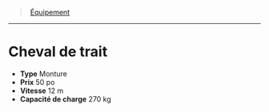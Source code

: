 ﻿---
!EquipmentItem
Type: Monture
Price: 50 po
WeightCapacity: 270 kg
Speed: 12 m
Id: equipment_hd.md#cheval-de-trait
ParentLink: equipment_hd.md#Équipement
Name: Cheval de trait
ParentName: Équipement
NameLevel: 1
Attributes:
  Name: Cheval de trait
  Markdown: >+
    # <!--Name-->Cheval de trait<!--/Name-->


    - **Type** <!--Type-->Monture<!--/Type-->

    - **Prix** <!--Price-->50 po<!--/Price-->

    - **Vitesse** <!--Speed-->12 m<!--/Speed-->

    - **Capacité de charge** <!--WeightCapacity-->270 kg<!--/WeightCapacity-->

  Type: Monture
  Price: 50 po
  Speed: 12 m
  WeightCapacity: 270 kg
AttributesDictionary: >+
  Name: Cheval de trait

  Markdown: >+

    # <!--Name-->Cheval de trait<!--/Name-->





    - **Type** <!--Type-->Monture<!--/Type-->



    - **Prix** <!--Price-->50 po<!--/Price-->



    - **Vitesse** <!--Speed-->12 m<!--/Speed-->



    - **Capacité de charge** <!--WeightCapacity-->270 kg<!--/WeightCapacity-->



  Type: Monture

  Price: 50 po

  Speed: 12 m

  WeightCapacity: 270 kg

---
> [Équipement](hd_equipment.md)

---

# Cheval de trait

- **Type** Monture
- **Prix** 50 po
- **Vitesse** 12 m
- **Capacité de charge** 270 kg

